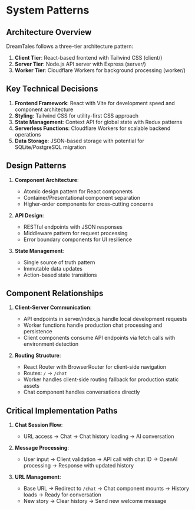 # System Patterns

## Architecture Overview
DreamTales follows a three-tier architecture pattern:
1. **Client Tier**: React-based frontend with Tailwind CSS (client/)
2. **Server Tier**: Node.js API server with Express (server/)
3. **Worker Tier**: Cloudflare Workers for background processing (worker/)

## Key Technical Decisions
1. **Frontend Framework**: React with Vite for development speed and component architecture
2. **Styling**: Tailwind CSS for utility-first CSS approach
3. **State Management**: Context API for global state with Redux patterns
4. **Serverless Functions**: Cloudflare Workers for scalable backend operations
5. **Data Storage**: JSON-based storage with potential for SQLite/PostgreSQL migration

## Design Patterns
1. **Component Architecture**:
   - Atomic design pattern for React components
   - Container/Presentational component separation
   - Higher-order components for cross-cutting concerns

2. **API Design**:
   - RESTful endpoints with JSON responses
   - Middleware pattern for request processing
   - Error boundary components for UI resilience

3. **State Management**:
   - Single source of truth pattern
   - Immutable data updates
   - Action-based state transitions

## Component Relationships
1. **Client-Server Communication**:
   - API endpoints in server/index.js handle local development requests
   - Worker functions handle production chat processing and persistence
   - Client components consume API endpoints via fetch calls with environment detection

2. **Routing Structure**:
   - React Router with BrowserRouter for client-side navigation
   - Routes: `/` → `/chat`
   - Worker handles client-side routing fallback for production static assets
   - Chat component handles conversations directly

## Critical Implementation Paths
1. **Chat Session Flow**:
   - URL access → Chat → Chat history loading → AI conversation

2. **Message Processing**:
   - User input → Client validation → API call with chat ID → OpenAI processing → Response with updated history

3. **URL Management**:
   - Base URL → Redirect to `/chat` → Chat component mounts → History loads → Ready for conversation
   - New story → Clear history → Send new welcome message
